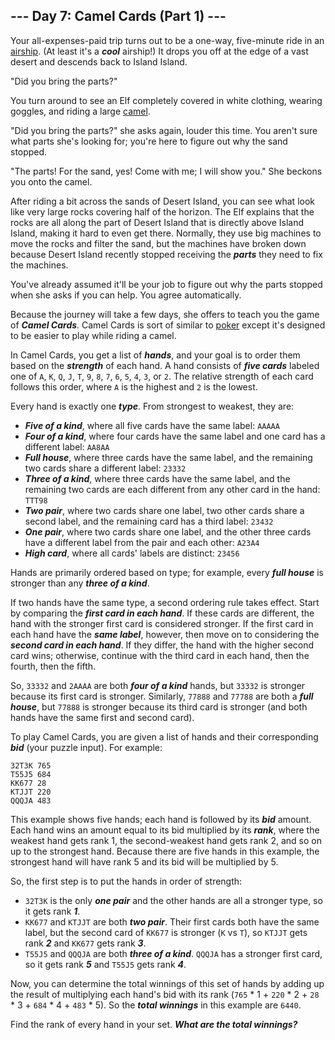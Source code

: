 ## --- Day 7: Camel Cards (Part 1) ---

Your all-expenses-paid trip turns out to be a one-way, five-minute ride in an [airship](https://en.wikipedia.org/wiki/Airship). (At least it's a **_cool_** airship!) It drops you off at the edge of a vast desert and descends back to Island Island.

"Did you bring the parts?"

You turn around to see an Elf completely covered in white clothing, wearing goggles, and riding a large [camel](https://en.wikipedia.org/wiki/Dromedary).

"Did you bring the parts?" she asks again, louder this time. You aren't sure what parts she's looking for; you're here to figure out why the sand stopped.

"The parts! For the sand, yes! Come with me; I will show you." She beckons you onto the camel.

After riding a bit across the sands of Desert Island, you can see what look like very large rocks covering half of the horizon. The Elf explains that the rocks are all along the part of Desert Island that is directly above Island Island, making it hard to even get there. Normally, they use big machines to move the rocks and filter the sand, but the machines have broken down because Desert Island recently stopped receiving the **_parts_** they need to fix the machines.

You've already assumed it'll be your job to figure out why the parts stopped when she asks if you can help. You agree automatically.

Because the journey will take a few days, she offers to teach you the game of **_Camel Cards_**. Camel Cards is sort of similar to [poker](https://en.wikipedia.org/wiki/List_of_poker_hands) except it's designed to be easier to play while riding a camel.

In Camel Cards, you get a list of **_hands_**, and your goal is to order them based on the **_strength_** of each hand. A hand consists of **_five cards_** labeled one of `A`, `K`, `Q`, `J`, `T`, `9`, `8`, `7`, `6`, `5`, `4`, `3`, or `2`. The relative strength of each card follows this order, where `A` is the highest and `2` is the lowest.

Every hand is exactly one **_type_**. From strongest to weakest, they are:

- **_Five of a kind_**, where all five cards have the same label: `AAAAA`
- **_Four of a kind_**, where four cards have the same label and one card has a different label: `AA8AA`
- **_Full house_**, where three cards have the same label, and the remaining two cards share a different label: `23332`
- **_Three of a kind_**, where three cards have the same label, and the remaining two cards are each different from any other card in the hand: `TTT98`
- **_Two pair_**, where two cards share one label, two other cards share a second label, and the remaining card has a third label: `23432`
- **_One pair_**, where two cards share one label, and the other three cards have a different label from the pair and each other: `A23A4`
- **_High card_**, where all cards' labels are distinct: `23456`

Hands are primarily ordered based on type; for example, every **_full house_** is stronger than any **_three of a kind_**.

If two hands have the same type, a second ordering rule takes effect. Start by comparing the **_first card in each hand_**. If these cards are different, the hand with the stronger first card is considered stronger. If the first card in each hand have the **_same label_**, however, then move on to considering the **_second card in each hand_**. If they differ, the hand with the higher second card wins; otherwise, continue with the third card in each hand, then the fourth, then the fifth.

So, `33332` and `2AAAA` are both **_four of a kind_** hands, but `33332` is stronger because its first card is stronger. Similarly, `77888` and `77788` are both a **_full house_**, but `77888` is stronger because its third card is stronger (and both hands have the same first and second card).

To play Camel Cards, you are given a list of hands and their corresponding **_bid_** (your puzzle input). For example:

```
32T3K 765
T55J5 684
KK677 28
KTJJT 220
QQQJA 483
```

This example shows five hands; each hand is followed by its **_bid_** amount. Each hand wins an amount equal to its bid multiplied by its **_rank_**, where the weakest hand gets rank 1, the second-weakest hand gets rank 2, and so on up to the strongest hand. Because there are five hands in this example, the strongest hand will have rank 5 and its bid will be multiplied by 5.

So, the first step is to put the hands in order of strength:

- `32T3K` is the only **_one pair_** and the other hands are all a stronger type, so it gets rank **_1_**.
- `KK677` and `KTJJT` are both **_two pair_**. Their first cards both have the same label, but the second card of `KK677` is stronger (`K` vs `T`), so `KTJJT` gets rank **_2_** and `KK677` gets rank **_3_**.
- `T55J5` and `QQQJA` are both **_three of a kind_**. `QQQJA` has a stronger first card, so it gets rank **_5_** and `T55J5` gets rank **_4_**.

Now, you can determine the total winnings of this set of hands by adding up the result of multiplying each hand's bid with its rank (`765` * 1 + `220` * 2 + `28` * 3 + `684` * 4 + `483` * 5). So the **_total winnings_** in this example are `6440`.

Find the rank of every hand in your set. **_What are the total winnings?_**